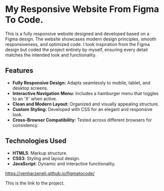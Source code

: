# My Responsive Website From Figma To Code.

This is a fully responsive website designed and developed based on a Figma design. The website showcases modern design principles, smooth responsiveness, and optimized code. I took inspiration from the Figma design but coded the project entirely by myself, ensuring every detail matches the intended look and functionality.

## Features

- **Fully Responsive Design:** Adapts seamlessly to mobile, tablet, and desktop screens.
- **Interactive Navigation Menu:** Includes a hamburger menu that toggles to an 'X' when active.
- **Clean and Modern Layout:** Organized and visually appealing structure.
- **Custom Styling:** Developed with CSS for an elegant and responsive look.
- **Cross-Browser Compatibility:** Tested across different browsers for consistency.

## Technologies Used

- **HTML5**: Markup structure.
- **CSS3**: Styling and layout design.
- **JavaScript**: Dynamic and interactive functionality.


https://venharzeneli.github.io/figmatocode/   

This is the link to the project.
